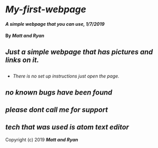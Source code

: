 # _My-first-webpage_

#### _A simple webpage that you can use, 1/7/2019_

#### By _Matt and Ryan_

## _Just a simple webpage that has pictures and links on it._

##
* _There is no set up instructions just open the page._

## _no known bugs have been found_

## _please dont call me for support_

## _tech that was used is atom text editor_

Copyright (c) 2019 **_Matt and Ryan_**
